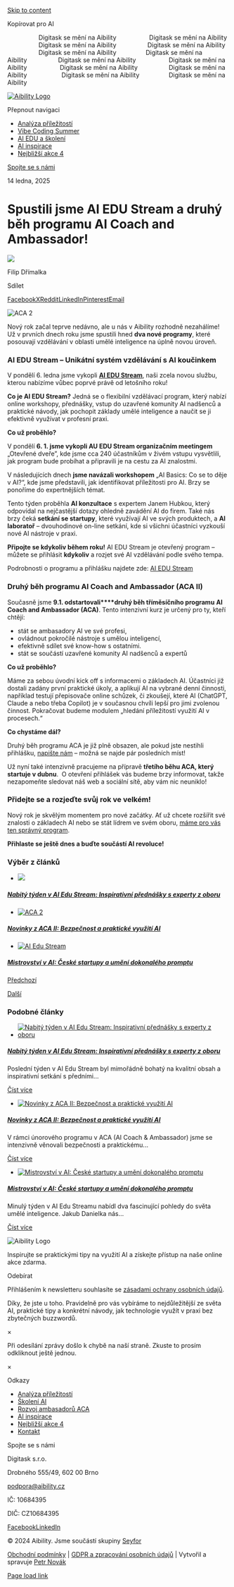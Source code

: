 [Skip to content](https://aibility.cz/spustili-jsme-ai-edu-stream-a-druhy-beh-programu-ai-coach-and-ambassador/#content)

Kopírovat pro AI

                  Digitask se mění na Aibility                   Digitask se mění na Aibility                   Digitask se mění na Aibility                  Digitask se mění na Aibility                    Digitask se mění na Aibility                 Digitask se mění na Aibility                  Digitask se mění na Aibility                   Digitask se mění na Aibility                   Digitask se mění na Aibility                  Digitask se mění na Aibility                    Digitask se mění na Aibility                 Digitask se mění na Aibility

[![Aibility Logo](<Base64-Image-Removed>)](https://aibility.cz/)

Přepnout navigaci

- [Analýza příležitostí](https://aibility.cz/analyza-digitalnich-prilezitosti/)
- [Vibe Coding Summer](https://aibility.cz/vibecodingsummer/)
- [AI EDU a školení](https://aibility.cz/skoleni/)
- [AI inspirace](https://aibility.cz/inspirace-a-ai/)
- [Nejbližší akce 4](https://aibility.cz/nejblizsi-ai-akce/)

[Spojte se s námi](https://aibility.cz/kontakt/)

14 ledna, 2025

# Spustili jsme AI EDU Stream a druhý běh programu AI Coach and Ambassador!

[![](<Base64-Image-Removed>)](https://aibility.cz/author/admin/)

Filip Dřímalka

Sdílet

[Facebook](https://www.facebook.com/sharer.php?u=https%3A%2F%2Faibility.cz%2Fspustili-jsme-ai-edu-stream-a-druhy-beh-programu-ai-coach-and-ambassador%2F&t=Spustili%20jsme%20AI%20EDU%20Stream%20a%20druh%C3%BD%20b%C4%9Bh%20programu%20AI%20Coach%20and%20Ambassador%21 "Facebook")[X](https://x.com/intent/post?text=Spustili%20jsme%20AI%20EDU%20Stream%20a%20druh%C3%BD%20b%C4%9Bh%20programu%20AI%20Coach%20and%20Ambassador%21&url=https%3A%2F%2Faibility.cz%2Fspustili-jsme-ai-edu-stream-a-druhy-beh-programu-ai-coach-and-ambassador%2F "X")[Reddit](https://reddit.com/submit?url=https%3A%2F%2Faibility.cz%2Fspustili-jsme-ai-edu-stream-a-druhy-beh-programu-ai-coach-and-ambassador%2F&title=Spustili%20jsme%20AI%20EDU%20Stream%20a%20druh%C3%BD%20b%C4%9Bh%20programu%20AI%20Coach%20and%20Ambassador%21 "Reddit")[LinkedIn](https://www.linkedin.com/shareArticle?mini=true&url=https%3A%2F%2Faibility.cz%2Fspustili-jsme-ai-edu-stream-a-druhy-beh-programu-ai-coach-and-ambassador%2F&title=Spustili%20jsme%20AI%20EDU%20Stream%20a%20druh%C3%BD%20b%C4%9Bh%20programu%20AI%20Coach%20and%20Ambassador%21&summary=Nov%C3%BD%20rok%20za%C4%8Dal%20teprve%20ned%C3%A1vno%2C%20ale%20u%20n%C3%A1s%20v%20Aibility%20... "LinkedIn")[Pinterest](https://pinterest.com/pin/create/button/?url=https%3A%2F%2Faibility.cz%2Fspustili-jsme-ai-edu-stream-a-druhy-beh-programu-ai-coach-and-ambassador%2F&description=Nov%C3%BD%20rok%20za%C4%8Dal%20teprve%20ned%C3%A1vno%2C%20ale%20u%20n%C3%A1s%20v%20Aibility%20...&media= "Pinterest")[Email](mailto:?subject=Spustili%20jsme%20AI%20EDU%20Stream%20a%20druh%C3%BD%20b%C4%9Bh%20programu%20AI%20Coach%20and%20Ambassador%21&body=https%3A%2F%2Faibility.cz%2Fspustili-jsme-ai-edu-stream-a-druhy-beh-programu-ai-coach-and-ambassador%2F "Email")

![ACA 2](<Base64-Image-Removed>)

Nový rok začal teprve nedávno, ale u nás v Aibility rozhodně nezahálíme! Už v prvních dnech roku jsme spustili hned **dva nové programy**, které posouvají vzdělávání v oblasti umělé inteligence na úplně novou úroveň.

### **AI EDU Stream – Unikátní systém vzdělávání s AI koučinkem**

V pondělí 6. ledna jsme vykopli [**AI EDU Stream**](https://aibility.cz/sluzby/ai-edu-stream/), naši zcela novou službu, kterou nabízíme vůbec poprvé právě od letošního roku!

**Co je AI EDU Stream?** Jedná se o flexibilní vzdělávací program, který nabízí online workshopy, přednášky, vstup do uzavřené komunity AI nadšenců a praktické návody, jak pochopit základy umělé inteligence a naučit se ji efektivně využívat v profesní praxi.

**Co už proběhlo?**

V pondělí **6\. 1. jsme vykopli AU EDU Stream organizačním meetingem** „Otevřené dveře”, kde jsme cca 240 účastníkům v živém vstupu vysvětlili, jak program bude probíhat a připravili je na cestu za AI znalostmi.

V následujících dnech **jsme navázali workshopem** „AI Basics: Co se to děje v AI?“, kde jsme představili, jak identifikovat příležitosti pro AI. Brzy se ponoříme do expertnějších témat.

Tento týden proběhla **AI konzultace** s expertem Janem Hubkou, který odpovídal na nejčastější dotazy ohledně zavádění AI do firem. Také nás brzy čeká **setkání se startupy**, které využívají AI ve svých produktech, a **AI laboratoř** – dvouhodinové on-line setkání, kde si všichni účastníci vyzkouší nové AI nástroje v praxi.

**Připojte se kdykoliv během roku!** AI EDU Stream je otevřený program – můžete se přihlásit **kdykoliv** a rozjet své AI vzdělávání podle svého tempa.

Podrobnosti o programu a přihlášku najdete zde: [AI EDU Stream](https://aibility.cz/sluzby/ai-edu-stream/)

### **Druhý běh programu AI Coach and Ambassador (ACA II)**

Současně jsme **9.1. odstartovali****druhý běh tříměsíčního programu** **AI Coach and Ambassador (ACA)**. Tento intenzivní kurz je určený pro ty, kteří chtějí:

- stát se ambasadory AI ve své profesi,
- ovládnout pokročilé nástroje s umělou inteligencí,
- efektivně sdílet své know-how s ostatními.
- stát se součástí uzavřené komunity AI nadšenců a expertů

**Co už proběhlo?**

Máme za sebou úvodní kick off s informacemi o základech AI. Účastníci již dostali zadány první praktické úkoly, a aplikují AI na vybrané denní činnosti, například testují přepisovače online schůzek, či zkoušejí, které AI (ChatGPT, Claude a nebo třeba Copilot) je v současnou chvíli lepší pro jimi zvolenou činnost. Pokračovat budeme modulem „hledání příležitostí využití AI v procesech.“

**Co chystáme dál?**

Druhý běh programu ACA je již plně obsazen, ale pokud jste nestihli přihlášku, [napište nám](https://aimee.aibility.org/) – možná se najde pár posledních míst!

Už nyní také intenzivně pracujeme na přípravě **třetího běhu ACA, který startuje v dubnu**.  O otevření přihlášek vás budeme brzy informovat, takže nezapomeňte sledovat náš web a sociální sítě, aby vám nic neuniklo!

### **Přidejte se a rozjeďte svůj rok ve velkém!**

Nový rok je skvělým momentem pro nové začátky. Ať už chcete rozšířit své znalosti o základech AI nebo se stát lídrem ve svém oboru, [máme pro vás ten správný program](https://aibility.cz/sluzby/).

**Přihlaste se ještě dnes a buďte součástí AI revoluce!**

### Výběr z článků

- [![](<Base64-Image-Removed>)](https://aibility.cz/nabity-tyden-v-ai-edu-stream-inspirativni-prednasky-s-experty-z-oboru/)





##### [Nabitý týden v AI Edu Stream: Inspirativní přednášky s experty z oboru](https://aibility.cz/nabity-tyden-v-ai-edu-stream-inspirativni-prednasky-s-experty-z-oboru/)

- [![ACA 2](<Base64-Image-Removed>)](https://aibility.cz/novinky-z-aca-ii-bezpecnost-a-prakticke-vyuziti-ai/)





##### [Novinky z ACA II: Bezpečnost a praktické využití AI](https://aibility.cz/novinky-z-aca-ii-bezpecnost-a-prakticke-vyuziti-ai/)

- [![AI Edu Stream](<Base64-Image-Removed>)](https://aibility.cz/mistrovstvi-v-ai-ceske-startupy-a-umeni-dokonaleho-promptu/)





##### [Mistrovství v AI: České startupy a umění dokonalého promptu](https://aibility.cz/mistrovstvi-v-ai-ceske-startupy-a-umeni-dokonaleho-promptu/)


[Předchozí](https://aibility.cz/ceske-firmy-a-ai-v-roce-2024-vysoka-adopce-ale-pretrvavajici-bariery/)

[Další](https://aibility.cz/ai-predictions-2025-klicove-vhledy-do-budoucnosti-umele-inteligence/)

### Podobné články

- [![Nabitý týden v AI Edu Stream: Inspirativní přednášky s experty z oboru](<Base64-Image-Removed>)](https://aibility.cz/nabity-tyden-v-ai-edu-stream-inspirativni-prednasky-s-experty-z-oboru/)





##### [Nabitý týden v AI Edu Stream: Inspirativní přednášky s experty z oboru](https://aibility.cz/nabity-tyden-v-ai-edu-stream-inspirativni-prednasky-s-experty-z-oboru/)







Poslední týden v AI Edu Stream byl mimořádně bohatý na kvalitní obsah a inspirativní setkání s předními...













[Číst více](https://aibility.cz/nabity-tyden-v-ai-edu-stream-inspirativni-prednasky-s-experty-z-oboru/)

- [![Novinky z ACA II: Bezpečnost a praktické využití AI](<Base64-Image-Removed>)](https://aibility.cz/novinky-z-aca-ii-bezpecnost-a-prakticke-vyuziti-ai/)





##### [Novinky z ACA II: Bezpečnost a praktické využití AI](https://aibility.cz/novinky-z-aca-ii-bezpecnost-a-prakticke-vyuziti-ai/)







V rámci únorového programu v ACA (AI Coach & Ambassador) jsme se intenzivně věnovali bezpečnosti a praktickému...













[Číst více](https://aibility.cz/novinky-z-aca-ii-bezpecnost-a-prakticke-vyuziti-ai/)

- [![Mistrovství v AI: České startupy a umění dokonalého promptu](<Base64-Image-Removed>)](https://aibility.cz/mistrovstvi-v-ai-ceske-startupy-a-umeni-dokonaleho-promptu/)





##### [Mistrovství v AI: České startupy a umění dokonalého promptu](https://aibility.cz/mistrovstvi-v-ai-ceske-startupy-a-umeni-dokonaleho-promptu/)







Minulý týden v AI Edu Streamu nabídl dva fascinující pohledy do světa umělé inteligence. Jakub Danielka nás...













[Číst více](https://aibility.cz/mistrovstvi-v-ai-ceske-startupy-a-umeni-dokonaleho-promptu/)


![Aibility Logo](<Base64-Image-Removed>)

Inspirujte se praktickými tipy na využití AI a získejte přístup na naše online akce zdarma.

Odebírat

Přihlášením k newsletteru souhlasíte se [zásadami ochrany osobních údajů](https://aibility.org/gdpr/).

Díky, že jste u toho. Pravidelně pro vás vybíráme to nejdůležitější ze světa AI, praktické tipy a konkrétní návody, jak technologie využít v praxi bez zbytečných buzzwordů.

×

Při odesílání zprávy došlo k chybě na naší straně. Zkuste to prosím odkliknout ještě jednou.

×

Odkazy

- [Analýza příležitostí](https://aibility.cz/analyza-digitalnich-prilezitosti/)
- [Školení AI](https://aibility.cz/skoleni/)
- [Rozvoj ambasadorů ACA](https://aibility.cz/ai-coach-and-ambassador-program/)
- [AI inspirace](https://aibility.cz/inspirace-a-ai/)
- [Nejbližší akce 4](https://aibility.cz/nejblizsi-ai-akce/)
- [Kontakt](https://aibility.cz/kontakt/)

Spojte se s námi

Digitask s.r.o.

Drobného 555/49, 602 00 Brno

podpora@aibility.cz

IČ: 10684395

DIČ: CZ10684395

[Facebook](https://www.facebook.com/aibilityorg "Facebook")[LinkedIn](https://www.linkedin.com/company/digitask-cz-sk/ "LinkedIn")

© 2024 Aibility. Jsme součástí skupiny [Seyfor](https://www.seyfor.com/)

[Obchodní podmínky](https://aibility.cz/obchodni-podminky/) \| [GDPR a zpracování osobních údajů](https://aibility.cz/gdpr/) \| Vytvořil a spravuje [Petr Novák](https://petrnovak.com/)

 [Page load link](https://aibility.cz/spustili-jsme-ai-edu-stream-a-druhy-beh-programu-ai-coach-and-ambassador/#)